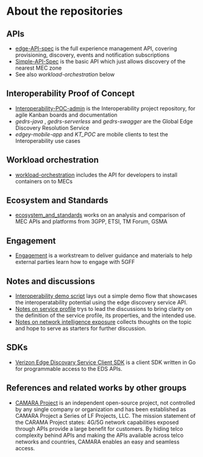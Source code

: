 # About the repositories
## APIs
- [edge-API-spec](https://github.com/5gff/edge-API-spec) is the full experience management API, covering provisioning, discovery, events and notification subscriptions  
- [Simple-API-Spec](https://github.com/5gff/SimpleAPI) is the basic API which just allows discovery of the nearest MEC zone  
- See also _workload-orchestration_ below

## Interoperability Proof of Concept
- [Interoperability-POC-admin](https://github.com/5gff/Interoperability-POC-admin) is the Interoperability project repository, for agile Kanban boards and documentation   
- _gedrs-java_ , _gedrs-serverless_ and  _gedrs-swagger_ are the Global Edge Discovery Resolution Service
- _edgey-mobile-app_ and _KT_POC_ are mobile clients to test the Interoperability use cases

## Workload orchestration
- [workload-orchestration](https://github.com/5gff/workload-orchestration) includes the API for developers to install containers on to MECs

## Ecosystem and Standards
- [ecosystem_and_standards](https://github.com/5gff/ecosystem-and-standards) works on an analysis and comparison of MEC APIs and platforms from 3GPP, ETSI, TM Forum, GSMA

## Engagement
- [Engagement](https://github.com/5gff/Engagement) is a workstream to deliver guidance and materials to help external parties learn how to engage with 5GFF

## Notes and discussions
- [Interoperability demo script](https://github.com/5gff/interoperability-demo-script) lays out a simple demo flow that showcases the interoperatability potential using the edge discovery service API.
- [Notes on service profile](https://github.com/5gff/service-profile-notes) trys to lead the discussions to bring clarity on the definition of the service profile, its properties, and the intended use.
- [Notes on network intelligence exposure](https://github.com/5gff/network-intelligence-exposure-notes) collects thoughts on the topic and hope to serve as starters for further discussion.

## SDKs
- [Verizon Edge Discovary Service Client SDK](https://github.com/5gff/vzeds) is a client SDK written in Go for programmable access to the EDS APIs.

## References and related works by other groups
- [CAMARA Project](https://github.com/camaraproject) is an independent open-source project, not controlled by any single company or organization and has been established as CAMARA Project a Series of LF Projects, LLC. The mission statement of the CARAMA Project states: 4G/5G network capabilities exposed through APIs provide a large benefit for customers. By hiding telco complexity behind APIs and making the APIs available across telco networks and countries, CAMARA enables an easy and seamless access. 

